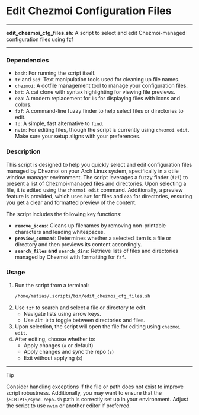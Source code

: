 # Edit Chezmoi Configuration Files

---

**edit_chezmoi_cfg_files.sh**: A script to select and edit Chezmoi-managed configuration files using fzf

---

### Dependencies

- `bash`: For running the script itself.
- `tr` and `sed`: Text manipulation tools used for cleaning up file names.
- `chezmoi`: A dotfile management tool to manage your configuration files.
- `bat`: A cat clone with syntax highlighting for viewing file previews.
- `eza`: A modern replacement for `ls` for displaying files with icons and colors.
- `fzf`: A command-line fuzzy finder to help select files or directories to edit.
- `fd`: A simple, fast alternative to `find`.
- `nvim`: For editing files, though the script is currently using `chezmoi edit`. Make sure your setup aligns with your preferences.

### Description

This script is designed to help you quickly select and edit configuration files managed by Chezmoi on your Arch Linux system, specifically in a qtile window manager environment. The script leverages a fuzzy finder (`fzf`) to present a list of Chezmoi-managed files and directories. Upon selecting a file, it is edited using the `chezmoi edit` command. Additionally, a preview feature is provided, which uses `bat` for files and `eza` for directories, ensuring you get a clear and formatted preview of the content.

The script includes the following key functions:

- **`remove_icons`**: Cleans up filenames by removing non-printable characters and leading whitespaces.
- **`preview_command`**: Determines whether a selected item is a file or directory and then previews its content accordingly.
- **`search_files` and `search_dirs`**: Retrieve lists of files and directories managed by Chezmoi with formatting for `fzf`.

### Usage

1. Run the script from a terminal:
   ```bash
   /home/matias/.scripts/bin/edit_chezmoi_cfg_files.sh
   ```
2. Use `fzf` to search and select a file or directory to edit.
   - Navigate lists using arrow keys.
   - Use `Alt-D` to toggle between directories and files.
3. Upon selection, the script will open the file for editing using `chezmoi edit`.
4. After editing, choose whether to:
   - Apply changes (`a` or default)
   - Apply changes and sync the repo (`s`)
   - Exit without applying (`x`)

---

> [!TIP]
> Consider handling exceptions if the file or path does not exist to improve script robustness. Additionally, you may want to ensure that the `$SCRIPTS/sync-repo.sh` path is correctly set up in your environment. Adjust the script to use `nvim` or another editor if preferred.